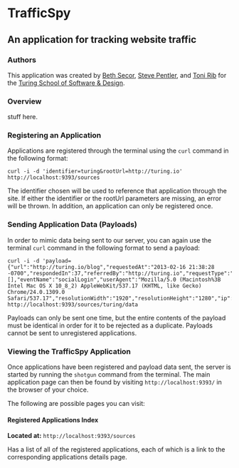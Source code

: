 # TrafficSpy
## An application for tracking website traffic

### Authors

This application was created by [Beth Secor](https://github.com/bethsecor), [Steve Pentler](https://github.com/stevepentler), and [Toni Rib](https://github.com/tonirib) for the [Turing School of Software & Design](http://turing.io).

### Overview

stuff here.

### Registering an Application

Applications are registered through the terminal using the `curl` command in the following format:

```
curl -i -d 'identifier=turing&rootUrl=http://turing.io'  http://localhost:9393/sources
```

The identifier chosen will be used to reference that application through the site. If either the identifier or the rootUrl parameters are missing, an error will be thrown. In addition, an application can only be registered once.

### Sending Application Data (Payloads)

In order to mimic data being sent to our server, you can again use the terminal `curl` command in the following format to send a payload:

```
curl -i -d 'payload={"url":"http://turing.io/blog","requestedAt":"2013-02-16 21:38:28 -0700","respondedIn":37,"referredBy":"http://turing.io","requestType":"GET","parameters":[],"eventName":"socialLogin","userAgent":"Mozilla/5.0 (Macintosh%3B Intel Mac OS X 10_8_2) AppleWebKit/537.17 (KHTML, like Gecko) Chrome/24.0.1309.0 Safari/537.17","resolutionWidth":"1920","resolutionHeight":"1280","ip":"63.29.38.211"}' http://localhost:9393/sources/turing/data
```

Payloads can only be sent one time, but the entire contents of the payload must be identical in order for it to be rejected as a duplicate. Payloads cannot be sent to unregistered applications.

### Viewing the TrafficSpy Application

Once applications have been registered and payload data sent, the server is started by running the `shotgun` command from the terminal. The main application page can then be found by visiting `http://localhost:9393/` in the browser of your choice.

The following are possible pages you can visit:

#### Registered Applications Index

__Located at:__ `http://localhost:9393/sources`

Has a list of all of the registered applications, each of which is a link to the corresponding applications details page.

